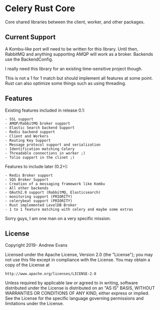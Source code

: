 # Celery Rust Core
Core shared libraries between the client, worker, and other packages.

## Current Support

A Kombu-like port will need to be written for this library. Until then, RabbitMQ and 
anything supporting AMQP will work as a broker. Backends use the BackendConfig.

I really need this library for an existing time-sensitive project though.

This is not a 1 for 1 match but should implement all features at some point.
Rust can also optimize some things such as using threading.


## Features

Existing features included in release 0.1:

    - SSL support
    - AMQP/RabbitMQ broker support
    - Elastic Search backend Support
    - Redis backend support
    - Client and Workers
    - Routing Key Support
    - Message protocol support and serialization
    - Identification matching Celery
    - Threadable connections in worker ;)
    - Tolio support in the clinet ;)
    
Features to include later (0.2+):

    - Redis Broker support
    - SQS Broker Support
    - Creation of a messaging framework like Kombu
    - All other backends
    - OAuth2.0 support (RabbitMQ, Elasticsearch)
    - monitoring support (PRIORITY)
    - celerybeat support (PRIORITY)
    - Rust implemented LevelDB Broker
    - 1 to 1 feature matching with celery and maybe some extras

Sorry guys, I am one man on a very specific mission.

## License

Copyright 2019- Andrew Evans

Licensed under the Apache License, Version 2.0 (the "License");
you may not use this file except in compliance with the License.
You may obtain a copy of the License at

    http://www.apache.org/licenses/LICENSE-2.0

Unless required by applicable law or agreed to in writing, software
distributed under the License is distributed on an "AS IS" BASIS,
WITHOUT WARRANTIES OR CONDITIONS OF ANY KIND, either express or implied.
See the License for the specific language governing permissions and
limitations under the License.
